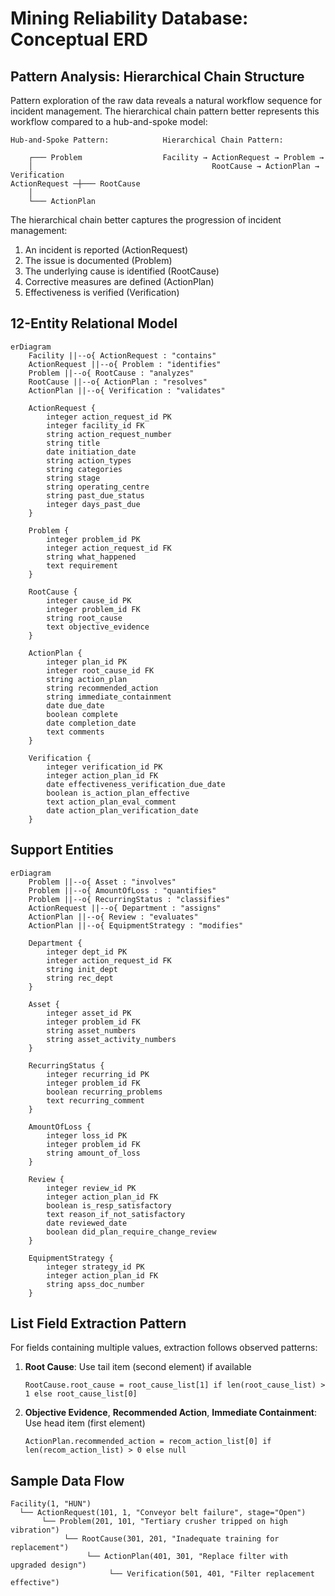# Mining Reliability Database: Conceptual ERD

## Pattern Analysis: Hierarchical Chain Structure

Pattern exploration of the raw data reveals a natural workflow sequence for incident management. The hierarchical chain pattern better represents this workflow compared to a hub-and-spoke model:

```
Hub-and-Spoke Pattern:            Hierarchical Chain Pattern:
                                  
    ┌─── Problem                  Facility → ActionRequest → Problem → 
    │                                        RootCause → ActionPlan → Verification
ActionRequest ─┼─── RootCause       
    │                            
    └─── ActionPlan              
```

The hierarchical chain better captures the progression of incident management:
1. An incident is reported (ActionRequest)
2. The issue is documented (Problem)
3. The underlying cause is identified (RootCause)
4. Corrective measures are defined (ActionPlan)
5. Effectiveness is verified (Verification)

## 12-Entity Relational Model

```mermaid
erDiagram
    Facility ||--o{ ActionRequest : "contains"
    ActionRequest ||--o{ Problem : "identifies"
    Problem ||--o{ RootCause : "analyzes"
    RootCause ||--o{ ActionPlan : "resolves"
    ActionPlan ||--o{ Verification : "validates"
    
    ActionRequest {
        integer action_request_id PK
        integer facility_id FK
        string action_request_number
        string title
        date initiation_date
        string action_types
        string categories
        string stage
        string operating_centre
        string past_due_status
        integer days_past_due
    }

    Problem {
        integer problem_id PK
        integer action_request_id FK
        string what_happened
        text requirement
    }

    RootCause {
        integer cause_id PK
        integer problem_id FK
        string root_cause
        text objective_evidence
    }

    ActionPlan {
        integer plan_id PK
        integer root_cause_id FK
        string action_plan
        string recommended_action
        string immediate_containment
        date due_date
        boolean complete
        date completion_date
        text comments
    }

    Verification {
        integer verification_id PK
        integer action_plan_id FK
        date effectiveness_verification_due_date
        boolean is_action_plan_effective
        text action_plan_eval_comment
        date action_plan_verification_date
    }
```

## Support Entities

```mermaid
erDiagram
    Problem ||--o{ Asset : "involves"
    Problem ||--o{ AmountOfLoss : "quantifies"
    Problem ||--o{ RecurringStatus : "classifies"
    ActionRequest ||--o{ Department : "assigns"
    ActionPlan ||--o{ Review : "evaluates"
    ActionPlan ||--o{ EquipmentStrategy : "modifies"

    Department {
        integer dept_id PK
        integer action_request_id FK
        string init_dept
        string rec_dept
    }

    Asset {
        integer asset_id PK
        integer problem_id FK
        string asset_numbers
        string asset_activity_numbers
    }

    RecurringStatus {
        integer recurring_id PK
        integer problem_id FK
        boolean recurring_problems
        text recurring_comment
    }

    AmountOfLoss {
        integer loss_id PK
        integer problem_id FK
        string amount_of_loss
    }

    Review {
        integer review_id PK
        integer action_plan_id FK
        boolean is_resp_satisfactory
        text reason_if_not_satisfactory
        date reviewed_date
        boolean did_plan_require_change_review
    }

    EquipmentStrategy {
        integer strategy_id PK
        integer action_plan_id FK
        string apss_doc_number
    }
```

## List Field Extraction Pattern

For fields containing multiple values, extraction follows observed patterns:

1. **Root Cause**: Use tail item (second element) if available
   ```
   RootCause.root_cause = root_cause_list[1] if len(root_cause_list) > 1 else root_cause_list[0]
   ```

2. **Objective Evidence**, **Recommended Action**, **Immediate Containment**: Use head item (first element)
   ```
   ActionPlan.recommended_action = recom_action_list[0] if len(recom_action_list) > 0 else null
   ```

## Sample Data Flow

```
Facility(1, "HUN")
  └── ActionRequest(101, 1, "Conveyor belt failure", stage="Open")
       └── Problem(201, 101, "Tertiary crusher tripped on high vibration")
            └── RootCause(301, 201, "Inadequate training for replacement")
                 └── ActionPlan(401, 301, "Replace filter with upgraded design")
                      └── Verification(501, 401, "Filter replacement effective")
```